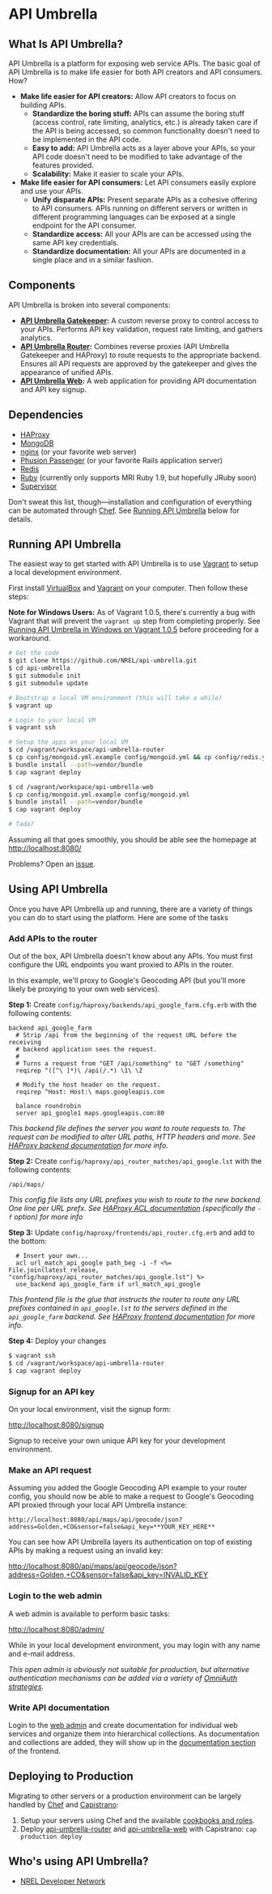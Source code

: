 # API Umbrella

## What Is API Umbrella?

API Umbrella is a platform for exposing web service APIs. The basic goal of API Umbrella is to make life easier for both API creators and API consumers. How?

* **Make life easier for API creators:** Allow API creators to focus on building APIs.
  * **Standardize the boring stuff:** APIs can assume the boring stuff (access control, rate limiting, analytics, etc.) is already taken care if the API is being accessed, so common functionality doesn't need to be implemented in the API code.
  * **Easy to add:** API Umbrella acts as a layer above your APIs, so your API code doesn't need to be modified to take advantage of the features provided.
  * **Scalability:** Make it easier to scale your APIs.
* **Make life easier for API consumers:** Let API consumers easily explore and use your APIs.
  * **Unify disparate APIs:** Present separate APIs as a cohesive offering to API consumers. APIs running on different servers or written in different programming languages can be exposed at a single endpoint for the API consumer.
  * **Standardize access:** All your APIs are can be accessed using the same API key credentials. 
  * **Standardize documentation:** All your APIs are documented in a single place and in a similar fashion. 

## Components

API Umbrella is broken into several components:

* **[API Umbrella Gatekeeper](https://github.com/NREL/api-umbrella-gatekeeper):** A custom reverse proxy to control access to your APIs. Performs API key validation, request rate limiting, and gathers analytics.
* **[API Umbrella Router](https://github.com/NREL/api-umbrella-router/tree/master):** Combines reverse proxies (API Umbrella Gatekeeper and HAProxy) to route requests to the appropriate backend. Ensures all API requests are approved by the gatekeeper and gives the appearance of unified APIs.
* **[API Umbrella Web](https://github.com/NREL/api-umbrella-web/tree/master):** A web application for providing API documentation and API key signup.

## Dependencies

* [HAProxy](http://haproxy.1wt.eu/)
* [MongoDB](http://www.mongodb.org/)
* [nginx](http://nginx.org/) (or your favorite web server)
* [Phusion Passenger](http://www.modrails.com/) (or your favorite Rails application server)
* [Redis](http://redis.io/)
* [Ruby](http://www.ruby-lang.org/en/) (currently only supports MRI Ruby 1.9, but hopefully JRuby soon)
* [Supervisor](http://supervisord.org/)

Don't sweat this list, though—installation and configuration of everything can be automated through [Chef](http://www.opscode.com/chef/). See [Running API Umbrella](#running-api-umbrella) below for details.

## Running API Umbrella

The easiest way to get started with API Umbrella is to use [Vagrant](http://vagrantup.com/) to setup a local development environment.

First install [VirtualBox](https://www.virtualbox.org/wiki/Downloads) and [Vagrant](http://vagrantup.com/) on your computer. Then follow these steps:

**Note for Windows Users:** As of Vagrant 1.0.5, there's currently a bug with Vagrant that will prevent the `vagrant up` step from completing properly. See [Running API Umbrella in Windows on Vagrant 1.0.5](https://github.com/NREL/api-umbrella/wiki/Running-API-Umbrella-in-Windows-on-Vagrant-1.0.5) before proceeding for a workaround.

```sh
# Get the code
$ git clone https://github.com/NREL/api-umbrella.git
$ cd api-umbrella
$ git submodule init
$ git submodule update

# Bootstrap a local VM environment (this will take a while)
$ vagrant up

# Login to your local VM
$ vagrant ssh

# Setup the apps on your local VM
$ cd /vagrant/workspace/api-umbrella-router
$ cp config/mongoid.yml.example config/mongoid.yml && cp config/redis.yml.example config/redis.yml
$ bundle install --path=vendor/bundle
$ cap vagrant deploy

$ cd /vagrant/workspace/api-umbrella-web
$ cp config/mongoid.yml.example config/mongoid.yml
$ bundle install --path=vendor/bundle
$ cap vagrant deploy

# Tada?
```

Assuming all that goes smoothly, you should be able see the homepage at [http://localhost:8080/](http://localhost:8080/)

Problems? Open an [issue](https://github.com/NREL/api-umbrella/issues).

## Using API Umbrella

Once you have API Umbrella up and running, there are a variety of things you can do to start using the platform. Here are some of the tasks

### Add APIs to the router

Out of the box, API Umbrella doesn't know about any APIs. You must first configure the URL endpoints you want proxied to APIs in the router.

In this example, we'll proxy to Google's Geocoding API (but you'll more likely be proxying to your own web services).

**Step 1:** Create `config/haproxy/backends/api_google_farm.cfg.erb` with the following contents:

```
backend api_google_farm
  # Strip /api from the beginning of the request URL before the receiving
  # backend application sees the request.
  #
  # Turns a request from "GET /api/something" to "GET /something"
  reqirep ^([^\ ]*)\ /api(/.*) \1\ \2

  # Modify the host header on the request.
  reqirep ^Host: Host:\ maps.googleapis.com

  balance roundrobin
  server api_google1 maps.googleapis.com:80
```

*This backend file defines the server you want to route requests to. The request can be modified to alter URL paths, HTTP headers and more. See [HAProxy backend documentation](http://cbonte.github.com/haproxy-dconv/configuration-1.4.html#4) for more info.*

**Step 2:** Create `config/haproxy/api_router_matches/api_google.lst` with the following contents:

```
/api/maps/
```

*This config file lists any URL prefixes you wish to route to the new backend. One line per URL prefx. See [HAProxy ACL documentation](http://cbonte.github.com/haproxy-dconv/configuration-1.4.html#7) (specifically the `-f` option) for more info*

**Step 3:** Update `config/haproxy/frontends/api_router.cfg.erb` and add to the bottom:

```
  # Insert your own...
  acl url_match_api_google path_beg -i -f <%= File.join(latest_release, "config/haproxy/api_router_matches/api_google.lst") %>
  use_backend api_google_farm if url_match_api_google
```

*This frontend file is the glue that instructs the router to route any URL prefixes contained in `api_google.lst` to the servers defined in the `api_google_farm` backend. See [HAProxy frontend documentation](http://cbonte.github.com/haproxy-dconv/configuration-1.4.html#4) for more info.* 

**Step 4:** Deploy your changes

```sh
$ vagrant ssh
$ cd /vagrant/workspace/api-umbrella-router
$ cap vagrant deploy
```

### Signup for an API key

On your local environment, visit the signup form:

[http://localhost:8080/signup](http://localhost:8080/signup)

Signup to receive your own unique API key for your development environment.

### Make an API request

Assuming you added the Google Geocoding API example to your router config, you should now be able to make a request to Google's Geocoding API proxied through your local API Umbrella instance:

`http://localhost:8080/api/maps/api/geocode/json?address=Golden,+CO&sensor=false&api_key=**YOUR_KEY_HERE**`

You can see how API Umbrella layers its authentication on top of existing APIs by making a request using an invalid key:

[http://localhost:8080/api/maps/api/geocode/json?address=Golden,+CO&sensor=false&api_key=INVALID_KEY](http://localhost:8080/api/maps/api/geocode/json?address=Golden,+CO&sensor=false&api_key=INVALID_KEY)

### Login to the web admin

A web admin is available to perform basic tasks:

[http://localhost:8080/admin/](http://localhost:8080/admin/)

While in your local development environment, you may login with any name and e-mail address.

*This open admin is obviously not suitable for production, but alternative authentication mechanisms can be added via a variety of [OmniAuth strategies](https://github.com/intridea/omniauth/wiki/List-of-Strategies).*

### Write API documentation

Login to the [web admin](http://localhost:8080/admin/) and create documentation for individual web services and organize them into hierarchical collections. As documentation and collections are added, they will show up in the [documentation section](http://localhost:8080/doc) of the frontend.

## Deploying to Production

Migrating to other servers or a production environment can be largely handled by [Chef](http://www.opscode.com/chef/) and [Capistrano](http://capistranorb.com/):

1. Setup your servers using Chef and the available [cookbooks and roles](https://github.com/NREL/api-umbrella/tree/master/chef).
2. Deploy [api-umbrella-router](https://github.com/NREL/api-umbrella-router/tree/master) and [api-umbrella-web](https://github.com/NREL/api-umbrella-web/tree/master) with Capistrano: `cap production deploy`

## Who's using API Umbrella?

* [NREL Developer Network](http://developer.nrel.gov/)
